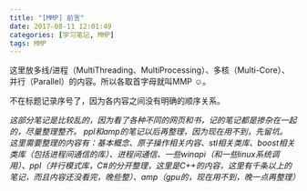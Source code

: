 ```yaml
---
title: "[MMP] 前言"
date: 2017-08-11 12:01:49
categories: [学习笔记, MMP]  
tags: MMP
---
```

这里放多线/进程（MultiThreading、MultiProcessing）、多核（Multi-Core）、并行（Parallel）的内容。<!--more-->所以各取首字母就叫MMP ☺。  

不在标题记录序号了，因为各内容之间没有明确的顺序关系。  

_这部分笔记是比较乱的，因为看了各种不同的网页和书，记的笔记都是掺杂在一起的，尽量整理整齐。_
_ppl和amp的笔记以后再整理，因为现在用不到，先留坑。_
_这里需要整理的内容有：基本概念、原子操作相关内容、stl相关类库、boost相关类库（包括进程间通信的库）、进程间通信、一些winapi（和一些linux系统调用）、ppl（并行模式库，C#的分开整理，这里是C++的内容，这里有千条以上的笔记，而且内容还没看完，晚些整）、amp（gpu的，现在用不到，晚一点再整理）_